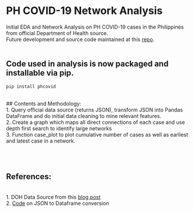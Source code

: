 # PH COVID-19 Network Analysis
Initial EDA and Network Analysis on PH COVID-19 cases in the Philippines from official Department of Health source.
<br>
Future development and source code maintained at this [repo](https://github.com/enzoampil/phcovid).
<br>
<br>
## Code used in analysis is now packaged and installable via pip.
```
pip install phcovid
```


<br>
## Contents and Methodology:
<br>1. Query official data source (returns JSON), transform JSON into Pandas DataFrame and do initial data cleaning to mine relevant features.
<br>2. Create a graph which maps all direct connections of each case and use depth first search to identify large networks
<br>3. Function case_plot to plot cumulative number of cases as well as earliest and latest case in a network. 

<br><br>
## References:
<br> 1. DOH Data Source from this [blog post](https://www.facebook.com/notes/wilson-chua/working-with-doh-covid-data/2868993263159446/)
<br> 2. [Code](https://stackoverflow.com/questions/21104592/json-to-pandas-dataframe) on JSON to Dataframe conversion 
